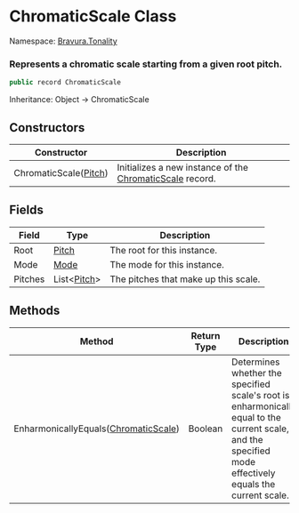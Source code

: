 # ChromaticScale Class

Namespace: [Bravura.Tonality](./Bravura.Tonality.md)

### Represents a chromatic scale starting from a given root pitch.

```csharp
public record ChromaticScale
```

Inheritance: Object -> ChromaticScale

## Constructors
| Constructor | Description |
| --- | --- |
| ChromaticScale([Pitch](./Pitch.md)) | Initializes a new instance of the [ChromaticScale](./ChromaticScale.md) record. |

## Fields
| Field | Type | Description |
| --- | --- | --- |
| Root | [Pitch](./Pitch.md) | The root for this instance. |
| Mode | [Mode](./Mode.md) | The mode for this instance. |
| Pitches | List<[Pitch](./Pitch.md)> | The pitches that make up this scale. |

## Methods
| Method | Return Type | Description |
| --- | --- | --- |
| EnharmonicallyEquals([ChromaticScale](./ChromaticScale.md)) | Boolean | Determines whether the specified scale's root is enharmonically equal to the current scale, and the specified mode effectively equals the current scale. |
